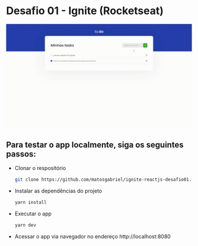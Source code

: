 # Desafio 01 - Ignite (Rocketseat)

<div align='center'>
  <img src='./github_assets/web-preview.gif' alt='demo-web'>
</div>

## Para testar o app localmente, siga os seguintes passos:

- Clonar o respositório
  ```bash
  git clone https://github.com/matosgabriel/ignite-reactjs-desafio01.git
  ```
- Instalar as dependências do projeto
  ```bash
  yarn install
  ```
- Executar o app
  ```bash
  yarn dev
  ```
- Acessar o app via navegador no endereço http://localhost:8080
